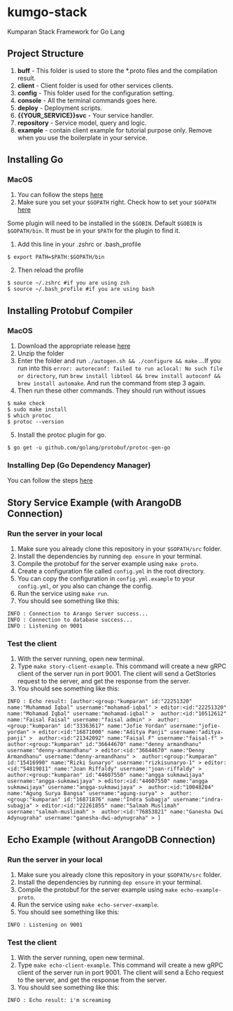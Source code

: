 # kumgo-stack
Kumparan Stack Framework for Go Lang

## Project Structure
1. **buff** - This folder is used to store the *.proto files and the compilation result.
2. **client** - Client folder is used for other services clients.
3. **config** - This folder used for the configuration setting.
4. **console** - All the terminal commands goes here.
5. **deploy** - Deployment scripts.
6. **{{YOUR_SERVICE}}svc** - Your service handler.
7. **repository** - Service model, query and logic.
8. **example** - contain client example for tutorial purpose only. Remove when you use the boilerplate in your service.

## Installing Go
### MacOS
1. You can follow the steps [here](https://golang.org/doc/install#osx)
2. Make sure you set your `$GOPATH` right. Check how to set your `$GOPATH` [here](https://github.com/golang/go/wiki/SettingGOPATH)

Some plugin will need to be installed in the `$GOBIN`. Default `$GOBIN` is `$GOPATH/bin`. It must be in your `$PATH` for the plugin to find it.
1. Add this line in your .zshrc or .bash_profile
```shell
$ export PATH=$PATH:$GOPATH/bin
```
2. Then reload the profile
```shell
$ source ~/.zshrc #if you are using zsh
$ source ~/.bash_profile #if you are using bash
```

## Installing Protobuf Compiler
### MacOS
1. Download the appropriate release [here](https://github.com/google/protobuf/releases)
2. Unzip the folder
3. Enter the folder and run `./autogen.sh && ./configure && make`
...If you run into this `error: autoreconf: failed to run aclocal: No such file or directory`, run `brew install libtool && brew install autoconf && brew install automake`. And run the command from step 3 again.
4. Then run these other commands. They should run without issues
```shell
$ make check
$ sudo make install
$ which protoc
$ protoc --version
```
5. Install the protoc plugin for go.
```shell
$ go get -u github.com/golang/protobuf/protoc-gen-go
```
### Installing Dep (Go Dependency Manager)
You can follow the steps [here](https://github.com/golang/dep)
## Story Service Example (with ArangoDB Connection)
### Run the server in your local
1. Make sure you already clone this repository in your `$GOPATH/src` folder.
2. Install the dependencies by running `dep ensure` in your terminal.
3. Compile the protobuf for the server example using `make proto`.
4. Create a configuration file called `config.yml` in the root directory.
5. You can copy the configuration in `config.yml.example` to your `config.yml`, or you also can change the config.
6. Run the service using `make run`.
7. You should see something like this:
```shell
INFO : Connection to Arango Server success...
INFO : Connection to database success...
INFO : Listening on 9001
```
### Test the client
1. With the server running, open new terminal.
2. Type `make story-client-example`. This command will create a new gRPC client of the server run in port 9001. The client will send a GetStories request to the server, and get the response from the server.
3. You should see something like this:
```shell
INFO : Echo result: [author:<group:"kumparan" id:"22251320" name:"Muhammad Iqbal" username:"mohamad-iqbal" > editor:<id:"22251320" name:"Mohamad Iqbal" username:"mohamad-iqbal" >  author:<id:"10512612" name:"Faisal Faisal" username:"faisal admin" >  author:<group:"kumparan" id:"33363617" name:"Jofie Yordan" username:"jofie-yordan" > editor:<id:"16871000" name:"Aditya Panji" username:"aditya-panji" >  author:<id:"21342092" name:"Faisal F" username:"faisal-f" >  author:<group:"kumparan" id:"36644670" name:"denny armandhanu" username:"denny-armandhanu" > editor:<id:"36644670" name:"Denny Armandhanu" username:"denny-armandhanu" >  author:<group:"kumparan" id:"15416990" name:"Rizki Sunaryo" username:"rizkisunaryo-1" > editor:<id:"54819011" name:"Joan Riffaldy" username:"joan-riffaldy" >  author:<group:"kumparan" id:"44607550" name:"angga sukmawijaya" username:"angga-sukmawijaya" > editor:<id:"44607550" name:"angga sukmawijaya" username:"angga-sukmawijaya" >  author:<id:"10048204" name:"Agung Surya Bangsa" username:"agung-surya" >  author:<group:"kumparan" id:"16871876" name:"Indra Subagja" username:"indra-subagja" > editor:<id:"22261855" name:"Salmah Muslimah" username:"salmah-muslimah" >  author:<id:"76853821" name:"Ganesha Dwi Adynugraha" username:"ganesha-dwi-adynugraha" > ]
```
## Echo Example (without ArangoDB Connection)
### Run the server in your local
1. Make sure you already clone this repository in your `$GOPATH/src` folder.
2. Install the dependencies by running `dep ensure` in your terminal.
3. Compile the protobuf for the server example using `make echo-example-proto`.
4. Run the service using `make echo-server-example`.
5. You should see something like this:
```shell
INFO : Listening on 9001
```
### Test the client
1. With the server running, open new terminal.
2. Type `make echo-client-example`. This command will create a new gRPC client of the server run in port 9001. The client will send a Echo request to the server, and get the response from the server.
3. You should see something like this:
```shell
INFO : Echo result: i'm screaming
```